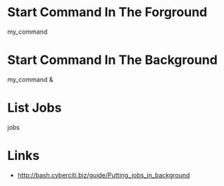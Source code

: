# Start Command In The Forground

my_command 

# Start Command In The Background

my_command &

# List Jobs

jobs

# Links

* http://bash.cyberciti.biz/guide/Putting_jobs_in_background
